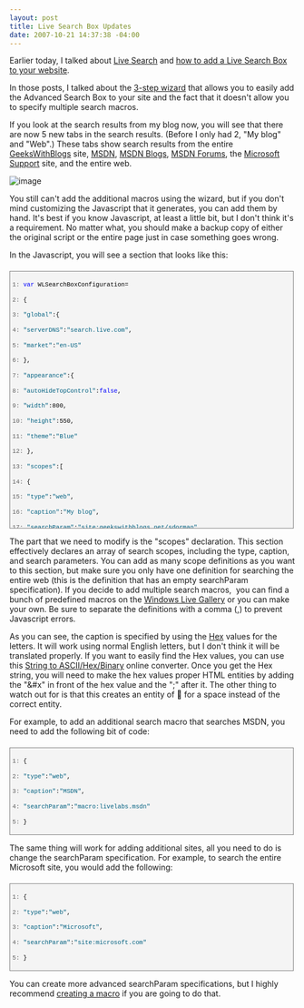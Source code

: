 ```yaml
---
layout: post
title: Live Search Box Updates
date: 2007-10-21 14:37:38 -04:00
---
```


Earlier today, I talked about [Live Search](http://geekswithblogs.net/sdorman/archive/2007/10/21/Live-Search.aspx) and [how to add a Live Search Box to your website](http://geekswithblogs.net/sdorman/archive/2007/10/21/Adding-a-Live-Search-Box-to-your-website.aspx). 

In those posts, I talked about the [3-step wizard](http://search.live.com/siteowner/searchboxstep1.aspx "-step wizard") that allows you to easily add the Advanced Search Box to your site and the fact that it doesn't allow you to specify multiple search macros.

If you look at the search results from my blog now, you will see that there are now 5 new tabs in the search results. (Before I only had 2, "My blog" and "Web".) These tabs show search results from the entire [GeeksWithBlogs](http://geekswithblogs.net/) site, [MSDN](http://msdn2.microsoft.com/), [MSDN Blogs](http://blogs.msdn.com/), [MSDN Forums](http://forums.microsoft.com/), the [Microsoft Support](http://support.microsoft.com/) site, and the entire web.

![image](http://gwb.blob.core.windows.net/sdorman/WindowsLiveWriter/LiveSearchBoxUpdates_C404/image_3.png)

You still can't add the additional macros using the wizard, but if you don't mind customizing the Javascript that it generates, you can add them by hand. It's best if you know Javascript, at least a little bit, but I don't think it's a requirement. No matter what, you should make a backup copy of either the original script or the entire page just in case something goes wrong.

In the Javascript, you will see a section that looks like this:
 <div style="border-right: gray 1px solid; padding-right: 4px; border-top: gray 1px solid; padding-left: 4px; font-size: 8pt; padding-bottom: 4px; margin: 20px 0px 10px; overflow: auto; border-left: gray 1px solid; width: 97.5%; cursor: text; max-height: 900px; line-height: 12pt; padding-top: 4px; border-bottom: gray 1px solid; font-family: consolas, 'Courier New', courier, monospace; height: 443px; background-color: #f4f4f4"> <div style="padding-right: 0px; padding-left: 0px; font-size: 8pt; padding-bottom: 0px; overflow: visible; width: 100%; color: black; border-top-style: none; line-height: 12pt; padding-top: 0px; font-family: consolas, 'Courier New', courier, monospace; border-right-style: none; border-left-style: none; background-color: #f4f4f4; border-bottom-style: none">

<span style="color: #606060">   1:</span> <span style="color: #0000ff">var</span> WLSearchBoxConfiguration=

<span style="color: #606060">   2:</span>       {

<span style="color: #606060">   3:</span>          <span style="color: #006080">"global"</span>:{

<span style="color: #606060">   4:</span>             <span style="color: #006080">"serverDNS"</span>:<span style="color: #006080">"search.live.com"</span>,

<span style="color: #606060">   5:</span>             <span style="color: #006080">"market"</span>:<span style="color: #006080">"en-US"</span>

<span style="color: #606060">   6:</span>          },

<span style="color: #606060">   7:</span>          <span style="color: #006080">"appearance"</span>:{

<span style="color: #606060">   8:</span>             <span style="color: #006080">"autoHideTopControl"</span>:<span style="color: #0000ff">false</span>,

<span style="color: #606060">   9:</span>             <span style="color: #006080">"width"</span>:800,

<span style="color: #606060">  10:</span>             <span style="color: #006080">"height"</span>:550,

<span style="color: #606060">  11:</span>             <span style="color: #006080">"theme"</span>:<span style="color: #006080">"Blue"</span>

<span style="color: #606060">  12:</span>          },

<span style="color: #606060">  13:</span>          <span style="color: #006080">"scopes"</span>:[

<span style="color: #606060">  14:</span>             {

<span style="color: #606060">  15:</span>                <span style="color: #006080">"type"</span>:<span style="color: #006080">"web"</span>,

<span style="color: #606060">  16:</span>                <span style="color: #006080">"caption"</span>:<span style="color: #006080">"&#x4d;&#x79;&#x20;&#x62;&#x6c;&#x6f;&#x67;"</span>,

<span style="color: #606060">  17:</span>                <span style="color: #006080">"searchParam"</span>:<span style="color: #006080">"site:geekswithblogs.net\/sdorman"</span>

<span style="color: #606060">  18:</span>             }

<span style="color: #606060">  19:</span>             ,

<span style="color: #606060">  20:</span>             {

<span style="color: #606060">  21:</span>                <span style="color: #006080">"type"</span>:<span style="color: #006080">"web"</span>,

<span style="color: #606060">  22:</span>                <span style="color: #006080">"caption"</span>:<span style="color: #006080">"&#x57;&#x65;&#x62;"</span>,

<span style="color: #606060">  23:</span>                <span style="color: #006080">"searchParam"</span>:<span style="color: #006080">""</span>

<span style="color: #606060">  24:</span>             }

<span style="color: #606060">  25:</span>          ]

<span style="color: #606060">  26:</span>       }
</div></div>


The part that we need to modify is the "scopes" declaration. This section effectively declares an array of search scopes, including the type, caption, and search parameters. You can add as many scope definitions as you want to this section, but make sure you only have one definition for searching the entire web (this is the definition that has an empty searchParam specification). If you decide to add multiple search macros,  you can find a bunch of predefined macros on the [Windows Live Gallery](http://gallery.live.com/default.aspx?pl=4&bt=13) or you can make your own. Be sure to separate the definitions with a comma (,) to prevent Javascript errors. 

As you can see, the caption is specified by using the [Hex](http://en.wikipedia.org/wiki/Hexadecimal) values for the letters. It will work using normal English letters, but I don't think it will be translated properly. If you want to easily find the Hex values, you can use this [String to ASCII/Hex/Binary](http://www.easycalculation.com/ascii-hex.php) online converter. Once you get the Hex string, you will need to make the hex values proper HTML entities by adding the "&#x" in front of the hex value and the ";" after it. The other thing to watch out for is that this creates an entity of &#x1; for a space instead of the correct &#x20; entity.

For example, to add an additional search macro that searches MSDN, you need to add the following bit of code:

<div style="border-right: gray 1px solid; padding-right: 4px; border-top: gray 1px solid; padding-left: 4px; font-size: 8pt; padding-bottom: 4px; margin: 20px 0px 10px; overflow: auto; border-left: gray 1px solid; width: 97.5%; cursor: text; max-height: 200px; line-height: 12pt; padding-top: 4px; border-bottom: gray 1px solid; font-family: consolas, 'Courier New', courier, monospace; background-color: #f4f4f4">
<div style="padding-right: 0px; padding-left: 0px; font-size: 8pt; padding-bottom: 0px; overflow: visible; width: 100%; color: black; border-top-style: none; line-height: 12pt; padding-top: 0px; font-family: consolas, 'Courier New', courier, monospace; border-right-style: none; border-left-style: none; background-color: #f4f4f4; border-bottom-style: none">

<span style="color: #606060">   1:</span> {

<span style="color: #606060">   2:</span>    <span style="color: #006080">"type"</span>:<span style="color: #006080">"web"</span>,

<span style="color: #606060">   3:</span>    <span style="color: #006080">"caption"</span>:<span style="color: #006080">"&#x4D;&#x53;&#x44;&#x4E;"</span>,

<span style="color: #606060">   4:</span>    <span style="color: #006080">"searchParam"</span>:<span style="color: #006080">"macro:livelabs.msdn"</span>

<span style="color: #606060">   5:</span> }
</div></div>


The same thing will work for adding additional sites, all you need to do is change the searchParam specification. For example, to search the entire Microsoft site, you would add the following:

<div style="border-right: gray 1px solid; padding-right: 4px; border-top: gray 1px solid; padding-left: 4px; font-size: 8pt; padding-bottom: 4px; margin: 20px 0px 10px; overflow: auto; border-left: gray 1px solid; width: 97.5%; cursor: text; max-height: 200px; line-height: 12pt; padding-top: 4px; border-bottom: gray 1px solid; font-family: consolas, 'Courier New', courier, monospace; background-color: #f4f4f4">
<div style="padding-right: 0px; padding-left: 0px; font-size: 8pt; padding-bottom: 0px; overflow: visible; width: 100%; color: black; border-top-style: none; line-height: 12pt; padding-top: 0px; font-family: consolas, 'Courier New', courier, monospace; border-right-style: none; border-left-style: none; background-color: #f4f4f4; border-bottom-style: none">

<span style="color: #606060">   1:</span> {

<span style="color: #606060">   2:</span>    <span style="color: #006080">"type"</span>:<span style="color: #006080">"web"</span>,

<span style="color: #606060">   3:</span>    <span style="color: #006080">"caption"</span>:<span style="color: #006080">"&#x4D;&#x69;&#x63;&#x72;&#x6F;&#x73;&#x6F;&#x66;&#x74;"</span>,

<span style="color: #606060">   4:</span>    <span style="color: #006080">"searchParam"</span>:<span style="color: #006080">"site:microsoft.com"</span>

<span style="color: #606060">   5:</span> }
</div></div>


You can create more advanced searchParam specifications, but I highly recommend [creating a macro](http://search.live.com/macros?mkt=en-us) if you are going to do that.
